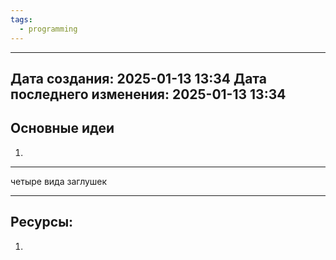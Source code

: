 ```yaml
---
tags:
  - programming
---
```

---
Дата создания: 2025-01-13 13:34
Дата последнего изменения: 2025-01-13 13:34
---
## Основные идеи
1) 
---

четыре вида заглушек

---
## Ресурсы:
1) 
